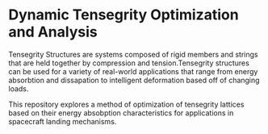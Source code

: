 # Dynamic Tensegrity Optimization and Analysis

Tensegrity Structures are systems composed of rigid members and strings that are held together by compression and tension.Tensegrity structures can be used for a variety of real-world applications that range from energy absorbtion and dissapation to intelligent deformation based off of changing loads.

This repository explores a method of optimization of tensegrity lattices based on their energy absobption characteristics for applications in spacecraft landing mechanisms.

